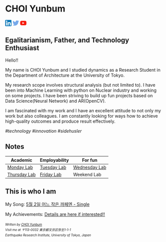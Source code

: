 <script language="javascript" type="text/javascript">
        document.write("<font color='green' size='1'>This document was last modified on " + document.lastModified + "</font>");
</script>

# CHOI Yunbum

<a href="https://www.linkedin.com/in/yunbum-choi-25661a60/" target="_blank"><img src=".\image\linkedin.png" alt="LinkedIn"></a>  <a href=" https://twitter.com/goodasa " target="_blank"><img src=".\image\twitter.png" alt="Twitter"></a> <a href="https://www.youtube.com/channel/UCG7e6TPZ8rVtE7YcxCcW-VA?view_as=subscriber" target="_blank"><img src=".\image\youtube.png" alt="Youtube"></a>  



## Egalitarianism, Father, and Technology Enthusiast

Hello!! 

My name is CHOI Yunbum and I studied dynamics as a Research Student in the Department of Architecture at the University of Tokyo. 

My research scope involves structural analysis (but not limited to). I have been into Machine Learning with python on Nuclear industry and working on some projects. I have been striving to build up fun projects based on Data Science(Neural Network) and AR(OpenCV). 

I am fascinated with my work and I have an excellent attitude to not only my work but also colleagues.
I am constantly looking for ways how to achieve high-quality outcomes and produce result effectively. 

*#technology #innovation #sidehusler*



## Notes

| Academic                            | Employability                       | For fun                                       |
| ----------------------------------- | ----------------------------------- | --------------------------------------------- |
| [Monday Lab](cyb541203.tistory.com) | [Tuesday Lab](33550336.tistory.com) | [Wednesday Lab](followingfashion.tistory.com) |
| [Thursday Lab](791203.tistory.com)  | [Friday Lab](3600rpm.tistory.com)   | Weekend Lab                                   |



## This is who I am

My Song: [5월 2일 어느 작은 까페엔 - Single](https://itunes.apple.com/us/artist//552288415)

My Achievements: [Details are here if interested!!]((https://www.notion.so/goodasa/Achievements-3220510d3429437d8814a9f29c0f232c))




<address>
    <font size=1>
        Written by <a href="mailto:yunbum@eri.u-tokyo.ac.jp">CHOI Yunbum</a><br> 
        Visit me at 〒113-0032 東京都文京区弥生1-1-1<br>
        Earthquake Research Institute, University of Tokyo, Japan
    </font>
</address>

